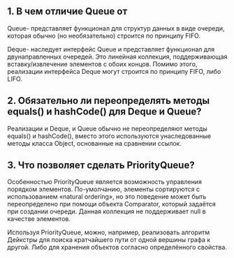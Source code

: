## 1. В чем отличие Queue от 
Queue- представляет функционал для структур данных в виде очереди, которая обычно (но необязательно) строится по принципу FIFO.

Deque- наследует интерфейс Queue и представляет функционал для двунаправленных очередей. Это линейная коллекция, поддерживающая вставку/извлечение элементов с обоих концов. Помимо этого, реализации интерфейса Deque могут строится по принципу FIFO, либо LIFO.

## 2. Обязательно ли переопределять  методы equals() и hashCode() для Deque и Queue?
Реализации и Deque, и Queue обычно не переопределяют методы equals() и hashCode(), вместо этого используются унаследованные методы класса Object, основанные на сравнении ссылок.

## 3. Что позволяет сделать PriorityQueue?
Особенностью PriorityQueue является возможность управления порядком элементов. По-умолчанию, элементы сортируются с использованием «natural ordering», но это поведение может быть переопределено при помощи объекта Comparator, который задаётся при создании очереди. Данная коллекция не поддерживает null в качестве элементов.

Используя PriorityQueue, можно, например, реализовать алгоритм Дейкстры для поиска кратчайшего пути от одной вершины графа к другой. Либо для хранения объектов согласно определённого свойства.
